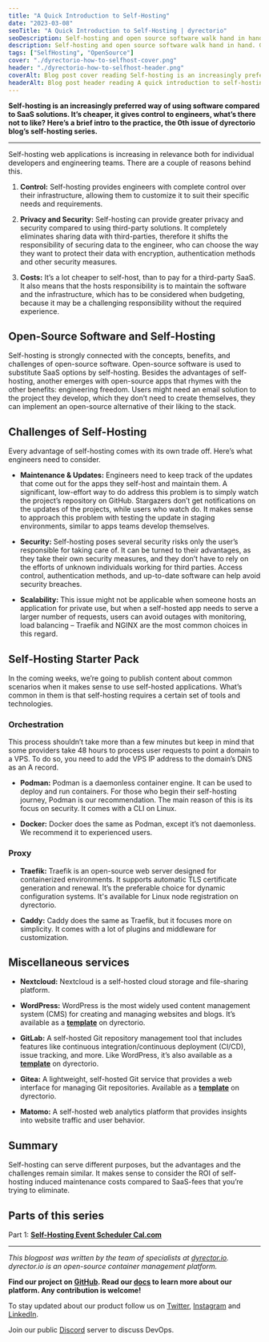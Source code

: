 ```yaml
---
title: "A Quick Introduction to Self-Hosting"
date: "2023-03-08"
seoTitle: "A Quick Introduction to Self-Hosting | dyrectorio"
seoDescription: Self-hosting and open source software walk hand in hand. Get a brief intro to all things that need to be considered before picking self-hosting.
description: Self-hosting and open source software walk hand in hand. Get a brief intro to all things that need to be considered before picking self-hosting.
tags: ["SelfHosting", "OpenSource"]
cover: "./dyrectorio-how-to-selfhost-cover.png"
header: "./dyrectorio-how-to-selfhost-header.png"
coverAlt: Blog post cover reading Self-hosting is an increasingly preferred way of using software compared to SaaS solutions. It's cheaper, it gives control to engineers, what's there not to like? Here's a brief intro to the practice, the 0th issue of dyrectorio blog's self-hosting pieces.
headerAlt: Blog post header reading A quick introduction to self-hosting.
---
```


**Self-hosting is an increasingly preferred way of using software compared to SaaS solutions. It’s cheaper, it gives control to engineers, what’s there not to like? Here’s a brief intro to the practice, the 0th issue of dyrectorio blog’s self-hosting series.**

---

Self-hosting web applications is increasing in relevance both for individual developers and engineering teams. There are a couple of reasons behind this. 

1. **Control:** Self-hosting provides engineers with complete control over their infrastructure, allowing them to customize it to suit their specific needs and requirements.

2. **Privacy and Security:** Self-hosting can provide greater privacy and security compared to using third-party solutions. It completely eliminates sharing data with third-parties, therefore it shifts the responsibility of securing data to the engineer, who can choose the way they want to protect their data with encryption, authentication methods and other security measures.

3. **Costs:** It’s a lot cheaper to self-host, than to pay for a third-party SaaS. It also means that the hosts responsibility is to maintain the software and the infrastructure, which has to be considered when budgeting, because it may be a challenging responsibility without the required experience.

## Open-Source Software and Self-Hosting

Self-hosting is strongly connected with the concepts, benefits, and challenges of open-source software. Open-source software is used to substitute SaaS options by self-hosting. Besides the advantages of self-hosting, another emerges with open-source apps that rhymes with the other benefits: engineering freedom. Users might need an email solution to the project they develop, which they don’t need to create themselves, they can implement an open-source alternative of their liking to the stack.

## Challenges of Self-Hosting

Every advantage of self-hosting comes with its own trade off. Here’s what engineers need to consider.

- **Maintenance & Updates:** Engineers need to keep track of the updates that come out for the apps they self-host and maintain them. A significant, low-effort way to do address this problem is to simply watch the project’s repository on GitHub. Stargazers don’t get notifications on the updates of the projects, while users who watch do. It makes sense to approach this problem with testing the update in staging environments, similar to apps teams develop themselves.

- **Security:** Self-hosting poses several security risks only the user’s responsible for taking care of. It can be turned to their advantages, as they take their own security measures, and they don’t have to rely on the efforts of unknown individuals working for third parties. Access control, authentication methods, and up-to-date software can help avoid security breaches.

- **Scalability:** This issue might not be applicable when someone hosts an application for private use, but when a self-hosted app needs to serve a larger number of requests, users can avoid outages with monitoring, load balancing – Traefik and NGINX are the most common choices in this regard.

## Self-Hosting Starter Pack

In the coming weeks, we’re going to publish content about common scenarios when it makes sense to use self-hosted applications. What’s common in them is that self-hosting requires a certain set of tools and technologies.

### Orchestration

This process shouldn’t take more than a few minutes but keep in mind that some providers take 48 hours to process user requests to point a domain to a VPS. To do so, you need to add the VPS IP address to the domain’s DNS as an A record.

- **Podman:** Podman is a daemonless container engine. It can be used to deploy and run containers. For those who begin their self-hosting journey, Podman is our recommendation. The main reason of this is its focus on security. It comes with a CLI on Linux.

- **Docker:** Docker does the same as Podman, except it’s not daemonless. We recommend it to experienced users.

### Proxy

- **Traefik:** Traefik is an open-source web server designed for containerized environments. It supports automatic TLS certificate generation and renewal. It’s the preferable choice for dynamic configuration systems. It's available for Linux node registration on dyrectorio.

- **Caddy:** Caddy does the same as Traefik, but it focuses more on simplicity. It comes with a lot of plugins and middleware for customization.

## Miscellaneous services

- **Nextcloud:** Nextcloud is a self-hosted cloud storage and file-sharing platform.

- **WordPress:** WordPress is the most widely used content management system (CMS) for creating and managing websites and blogs. It’s available as a **[template](https://docs.dyrector.io/features/templates/wordpress)** on dyrectorio.

- **GitLab:** A self-hosted Git repository management tool that includes features like continuous integration/continuous deployment (CI/CD), issue tracking, and more. Like WordPress, it’s also available as a **[template](https://docs.dyrector.io/features/templates/self-managed-gitlab)** on dyrectorio.

- **Gitea:** A lightweight, self-hosted Git service that provides a web interface for managing Git repositories. Available as a **[template](https://docs.dyrector.io/features/templates/gitea)** on dyrectorio.

- **Matomo:** A self-hosted web analytics platform that provides insights into website traffic and user behavior.

## Summary

Self-hosting can serve different purposes, but the advantages and the challenges remain similar. It makes sense to consider the ROI of self-hosting induced maintenance costs compared to SaaS-fees that you’re trying to eliminate.

## Parts of this series

Part 1: **[Self-Hosting Event Scheduler Cal.com](https://blog.dyrector.io/2023-03-08-self-hosting-event-schedule-calcom-dyrectorio/)**

---

_This blogpost was written by the team of specialists at [dyrector.io](https://dyrector.io). dyrector.io is an open-source container management platform._

**Find our project on [GitHub](https://github.com/dyrector-io/dyrectorio/). Read our [docs](https://docs.dyrector.io/) to learn more about our platform. Any contribution is welcome!**

To stay updated about our product follow us on [Twitter](https://twitter.com/dyrectorio), [Instagram](https://www.instagram.com/dyrectorio/) and [LinkedIn](https://www.linkedin.com/company/dyrectorio/).

Join our public [Discord](https://discord.gg/hMyT9cbYFD) server to discuss DevOps.
